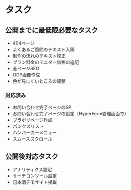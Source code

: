 # タスク

## 公開までに最低限必要なタスク

- 404ページ
- よくあるご質問のテキスト入稿
- 制作の流れのテキスト校正
- プラン料金のモニター価格の追記
- 全ページSEO
- OGP画像作成
- 色が見にくいところの調整

### 対応済み

- お問い合わせ完了ページのSP
- お問い合わせ完了ページの設定（HyperForm管理画面で）
- プラポリページ作成
- パンクズリスト
- ハンバーガーメニュー
- スムーススクロール

## 公開後対応タスク

- アナリティクス設定
- サーチコンソール設定
- 日本酒デモサイト掲載
